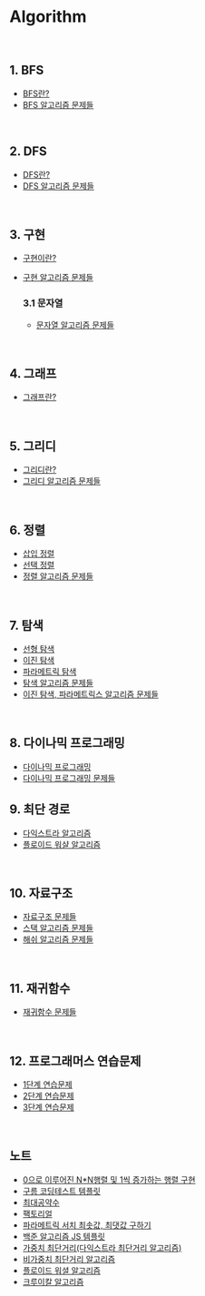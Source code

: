 # Algorithm

<br>

## 1. BFS

- [BFS란?](https://github.com/FE-Lex-Kim/Algorithm/blob/main/BFS/BFS.md)
- [BFS 알고리즘 문제들](https://github.com/FE-Lex-Kim/Algorithm/tree/main/BFS)

<br>

## 2. DFS

- [DFS란?](https://github.com/FE-Lex-Kim/Algorithm/blob/main/DFS/DFS.md)
- [DFS 알고리즘 문제들](https://github.com/FE-Lex-Kim/Algorithm/tree/main/DFS)

<br>

## 3. 구현

- [구현이란?](https://github.com/FE-Lex-Kim/Algorithm/blob/main/%EA%B5%AC%ED%98%84/%EA%B5%AC%ED%98%84.md)
- [구현 알고리즘 문제들](https://github.com/FE-Lex-Kim/Algorithm/tree/main/%EA%B5%AC%ED%98%84)

  ### 3.1 문자열

  - [문자열 알고리즘 문제들](https://github.com/FE-Lex-Kim/Algorithm/tree/main/%EA%B5%AC%ED%98%84/%EB%AC%B8%EC%9E%90%EC%97%B4)

<br>

## 4. 그래프

- [그래프란?](https://github.com/FE-Lex-Kim/Algorithm/blob/main/%EA%B7%B8%EB%9E%98%ED%94%84/%EA%B7%B8%EB%9E%98%ED%94%84.md)

<br>

## 5. 그리디

- [그리디란?](https://github.com/FE-Lex-Kim/Algorithm/blob/main/%EA%B7%B8%EB%A6%AC%EB%94%94/%EA%B7%B8%EB%A6%AC%EB%94%94%20%EC%95%8C%EA%B3%A0%EB%A6%AC%EC%A6%98.md)
- [그리디 알고리즘 문제들](https://github.com/FE-Lex-Kim/Algorithm/tree/main/%EA%B7%B8%EB%A6%AC%EB%94%94)

<br>

## 6. 정렬

- [삽입 정렬](https://github.com/FE-Lex-Kim/Algorithm/blob/main/%EC%A0%95%EB%A0%AC/Insertion_sort.md)
- [선택 정렬](https://github.com/FE-Lex-Kim/Algorithm/blob/main/%EC%A0%95%EB%A0%AC/Selection_Sort.md)
- [정렬 알고리즘 문제들](https://github.com/FE-Lex-Kim/Algorithm/tree/main/%EC%A0%95%EB%A0%AC)

<br>

## 7. 탐색

- [선형 탐색](https://github.com/FE-Lex-Kim/Algorithm/blob/main/%ED%83%90%EC%83%89/linear%20search.md)
- [이진 탐색](https://github.com/FE-Lex-Kim/Algorithm/blob/main/%ED%83%90%EC%83%89/%EC%9D%B4%EC%A7%84%ED%83%90%EC%83%89/Binary%20Search.md)
- [파라메트릭 탐색](https://github.com/FE-Lex-Kim/Algorithm/blob/main/%ED%83%90%EC%83%89/%EC%9D%B4%EC%A7%84%ED%83%90%EC%83%89/%ED%8C%8C%EB%9D%BC%EB%A9%94%ED%8A%B8%EB%A6%AD%20%EC%84%9C%EC%B9%98.md)
- [탐색 알고리즘 문제들](https://github.com/FE-Lex-Kim/Algorithm/tree/main/%ED%83%90%EC%83%89)
- [이진 탐색, 파라메트릭스 알고리즘 문제들](https://github.com/FE-Lex-Kim/Algorithm/tree/main/%ED%83%90%EC%83%89/%EC%9D%B4%EC%A7%84%ED%83%90%EC%83%89)

<br>

## 8. 다이나믹 프로그래밍

- [다이나믹 프로그래밍](https://github.com/FE-Lex-Kim/Algorithm/blob/main/%EB%8B%A4%EC%9D%B4%EB%82%98%EB%AF%B9%20%ED%94%84%EB%A1%9C%EA%B7%B8%EB%9E%98%EB%B0%8D/%EB%8B%A4%EC%9D%B4%EB%82%98%EB%AF%B9%20%ED%94%84%EB%A1%9C%EA%B7%B8%EB%9E%98%EB%B0%8D.md)
- [다이나믹 프로그래밍 문제들](https://github.com/FE-Lex-Kim/Algorithm/tree/main/%EB%8B%A4%EC%9D%B4%EB%82%98%EB%AF%B9%20%ED%94%84%EB%A1%9C%EA%B7%B8%EB%9E%98%EB%B0%8D)

## 9. 최단 경로

- [다익스트라 알고리즘](https://github.com/FE-Lex-Kim/Algorithm/blob/main/%EC%B5%9C%EB%8B%A8%EA%B2%BD%EB%A1%9C/%EB%8B%A4%EC%9D%B5%EC%8A%A4%ED%8A%B8%EB%9D%BC%20%EC%95%8C%EA%B3%A0%EB%A6%AC%EC%A6%98.md)
- [플로이드 워샬 알고리즘](https://github.com/FE-Lex-Kim/Algorithm/blob/main/%EC%B5%9C%EB%8B%A8%EA%B2%BD%EB%A1%9C/%ED%94%8C%EB%A1%9C%EC%9D%B4%EB%93%9C%20%EC%9B%8C%EC%85%9C%20%EC%95%8C%EA%B3%A0%EB%A6%AC%EC%A6%98.md)

<br>

## 10. 자료구조

- [자료구조 문제들](https://github.com/FE-Lex-Kim/Algorithm/tree/main/%EC%9E%90%EB%A3%8C%EA%B5%AC%EC%A1%B0)
- [스택 알고리즘 문제들](https://github.com/FE-Lex-Kim/Algorithm/tree/main/%EC%9E%90%EB%A3%8C%EA%B5%AC%EC%A1%B0/%EC%8A%A4%ED%83%9D)
- [해쉬 알고리즘 문제들](https://github.com/FE-Lex-Kim/Algorithm/tree/main/%EC%9E%90%EB%A3%8C%EA%B5%AC%EC%A1%B0/%ED%95%B4%EC%89%AC%20%ED%85%8C%EC%9D%B4%EB%B8%94)

<br>

## 11. 재귀함수

- [재귀함수 문제들](https://github.com/FE-Lex-Kim/Algorithm/tree/main/%EC%9E%AC%EA%B7%80%ED%95%A8%EC%88%98)

<br>

## 12. 프로그래머스 연습문제

- [1단계 연습문제](https://github.com/FE-Lex-Kim/Algorithm/tree/main/%ED%94%84%EB%A1%9C%EA%B7%B8%EB%9E%98%EB%A8%B8%EC%8A%A4%20%EC%97%B0%EC%8A%B5%EB%AC%B8%EC%A0%9C/1%EB%8B%A8%EA%B3%84)
- [2단계 연습문제](https://github.com/FE-Lex-Kim/Algorithm/tree/main/%ED%94%84%EB%A1%9C%EA%B7%B8%EB%9E%98%EB%A8%B8%EC%8A%A4%20%EC%97%B0%EC%8A%B5%EB%AC%B8%EC%A0%9C/2%EB%8B%A8%EA%B3%84)
- [3단계 연습문제](https://github.com/FE-Lex-Kim/Algorithm/tree/main/%ED%94%84%EB%A1%9C%EA%B7%B8%EB%9E%98%EB%A8%B8%EC%8A%A4%20%EC%97%B0%EC%8A%B5%EB%AC%B8%EC%A0%9C/3%EB%8B%A8%EA%B3%84)

<br>

## 노트

- [0으로 이루어진 N\*N행렬 및 1씩 증가하는 행렬 구현](https://github.com/FE-Lex-Kim/Algorithm/blob/main/%EB%85%B8%ED%8A%B8/0%EC%9C%BC%EB%A1%9C%20%EC%9D%B4%EB%A3%A8%EC%96%B4%EC%A7%84%20N*N%ED%96%89%EB%A0%AC%20%EB%B0%8F%201%EC%94%A9%20%EC%A6%9D%EA%B0%80%ED%95%98%EB%8A%94%20%ED%96%89%EB%A0%AC%20%EA%B5%AC%ED%98%84.js)
- [구름 코딩테스트 템플릿](https://github.com/FE-Lex-Kim/Algorithm/blob/main/%EB%85%B8%ED%8A%B8/%EA%B5%AC%EB%A6%84%20%EC%BD%94%EB%94%A9%ED%85%8C%EC%8A%A4%ED%8A%B8%20%ED%85%9C%ED%94%8C%EB%A6%BF.js)
- [최대공약수](https://github.com/FE-Lex-Kim/Algorithm/blob/main/%EB%85%B8%ED%8A%B8/%EC%B5%9C%EB%8C%80%EA%B3%B5%EC%95%BD%EC%88%98.js)
- [팩토리얼](https://github.com/FE-Lex-Kim/Algorithm/blob/main/%EB%85%B8%ED%8A%B8/%ED%8C%A9%ED%86%A0%EB%A6%AC%EC%96%BC.js)
- [파라메트릭 서치 최솟값, 최댓값 구하기](https://github.com/FE-Lex-Kim/Algorithm/blob/main/%EB%85%B8%ED%8A%B8/%ED%8C%8C%EB%9D%BC%EB%A9%94%ED%8A%B8%EB%A6%AD%20%EC%84%9C%EC%B9%98%20%EC%B5%9C%EC%86%9F%EA%B0%92%2C%20%EC%B5%9C%EB%8C%93%EA%B0%92%20%EA%B5%AC%ED%95%98%EA%B8%B0.js)
- [백준 알고리즘 JS 템플릿](https://github.com/FE-Lex-Kim/Algorithm/blob/main/%EB%85%B8%ED%8A%B8/%EB%B0%B1%EC%A4%80%20%EC%95%8C%EA%B3%A0%EB%A6%AC%EC%A6%98%20JS%20%ED%85%9C%ED%94%8C%EB%A6%BF.js)
- [가중치 최단거리(다익스트라 최단거리 알고리즘)](<https://github.com/FE-Lex-Kim/Algorithm/blob/main/%EB%85%B8%ED%8A%B8/%EA%B0%80%EC%A4%91%EC%B9%98%20%EC%B5%9C%EB%8B%A8%EA%B1%B0%EB%A6%AC(%EB%8B%A4%EC%9D%B5%EC%8A%A4%ED%8A%B8%EB%9D%BC%20%EC%B5%9C%EB%8B%A8%EA%B1%B0%EB%A6%AC%20%EC%95%8C%EA%B3%A0%EB%A6%AC%EC%A6%98).js>)
- [비가중치 최단거리 알고리즘](https://github.com/FE-Lex-Kim/Algorithm/blob/main/%EB%85%B8%ED%8A%B8/%EB%B9%84%EA%B0%80%EC%A4%91%EC%B9%98%20%EC%B5%9C%EB%8B%A8%EA%B1%B0%EB%A6%AC.js)
- [플로이드 워셜 알고리즘](https://github.com/FE-Lex-Kim/Algorithm/blob/main/%EB%85%B8%ED%8A%B8/%ED%94%8C%EB%A1%9C%EC%9D%B4%EB%93%9C%20%EC%9B%8C%EC%85%9C%20%EC%95%8C%EA%B3%A0%EB%A6%AC%EC%A6%98.js)
- [크루이칼 알고리즘](https://github.com/FE-Lex-Kim/Algorithm/blob/main/%EB%85%B8%ED%8A%B8/%ED%81%AC%EB%A3%A8%EC%8A%A4%EC%B9%BC%20%EC%95%8C%EA%B3%A0%EB%A6%AC%EC%A6%98.js)

